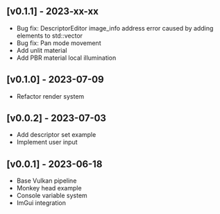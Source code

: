 ## [v0.1.1] - 2023-xx-xx
- Bug fix: DescriptorEditor image_info address error caused by adding elements to std::vector
- Bug fix: Pan mode movement
- Add unlit material
- Add PBR material local illumination

## [v0.1.0] - 2023-07-09
- Refactor render system

## [v0.0.2] - 2023-07-03
- Add descriptor set example
- Implement user input

## [v0.0.1] - 2023-06-18

- Base Vulkan pipeline
- Monkey head example
- Console variable system
- ImGui integration